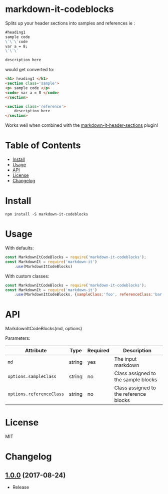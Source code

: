 # markdown-it-codeblocks

Splits up your header sections into samples and references ie :

```markdown
#heading1
sample code
\`\`\`code
var a = 8;
\`\`\`

description here

```

would get converted to:

```html
<h1> heading1 </h1>
<section class='sample'>
<p> sample code </p>
<code> var a = 8 </code>
</section>

<section class='reference'>
	description here
</section>

```
Works well when combined with the [markdown-it-header-sections](https://www.npmjs.com/package/markdown-it-header-sections) plugin!

# Table of Contents

* [Install](#install)
* [Usage](#usage)
* [API](#api)
* [License](#licence)
* [Changelog](#changelog)

# Install
```
npm install -S markdown-it-codeblocks
```

# Usage

With defaults:

```javascript
const MarkdownItCodeBlocks = require('markdown-it-codeblocks');
const MarkdownIt = require('markdown-it')
	.use(MarkdownItCodeBlocks)
```

With custom classes:

```javascript
const MarkdownItCodeBlocks = require('markdown-it-codeblocks');
const MarkdownIt = require('markdown-it')
	.use(MarkdownItCodeBlocks, {sampleClass:'foo', referenceClass:'bar'})
```

# API

MarkdownItCodeBlocks(md, options)


Parameters:

| Attribute | Type | Required | Description |
| --------- | ---- | -------- | ----------- |
| `md` | string | yes | The input markdown |
| `options.sampleClass` | string | no | Class assigned to the sample blocks | 'sample' |
| `options.referenceClass` | string | no | Class assigned to the reference blocks | 'reference' |

# License

MIT

# Changelog

[1.0.0](https://github.com/jdalrymple/markdown-it-codeblocks/commit/db66c9a392e8c360991d1be2b30b995f3d29c43c) (2017-08-24)
------------------
- Release